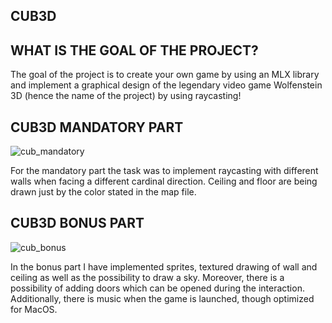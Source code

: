 ## CUB3D

## WHAT IS THE GOAL OF THE PROJECT?

The goal of the project is to create your own game by using an MLX library
and implement a graphical design of the legendary video game Wolfenstein 3D
(hence the name of the project) by using raycasting!

## CUB3D MANDATORY PART

![cub_mandatory](https://github.com/AlexLuthor135/cub3d/assets/134649029/8222e923-ae83-422f-9c17-418a8317815d)

For the mandatory part the task was to implement raycasting with different walls
when facing a different cardinal direction. Ceiling and floor are being drawn just
by the color stated in the map file.

## CUB3D BONUS PART

![cub_bonus](https://github.com/AlexLuthor135/cub3d/assets/134649029/17b07db7-3464-43b7-ba26-847c73ad8aeb)

In the bonus part I have implemented sprites, textured drawing of wall and ceiling
as well as the possibility to draw a sky. Moreover, there is a possibility of adding
doors which can be opened during the interaction. Additionally, there is music when
the game is launched, though optimized for MacOS.
